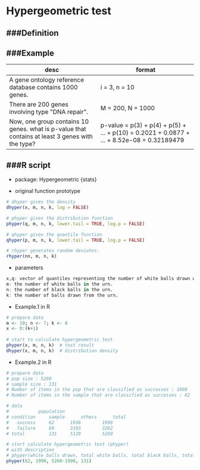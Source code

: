 # Hypergeometric test

<script src="../js/general.js"></script>

###Definition
---



###Example
---

| desc | format |
| -- | -- |
| A gene ontology reference database contains 1000 genes. | i = 3, n = 10 |
| There are 200 genes involving type "DNA repair". | M = 200, N = 1000 |
| Now, one group contains 10 genes. what is p-value that contains at least 3 genes with the type? | p-value = p(3) + p(4) + p(5) + ... + p(10) = 0.2021 + 0.0877 + ... + 8.52e-08 = 0.32189479 |

###R script
---

* package: Hypergeometric {stats}

* original function prototype

```R
# dhyper gives the density
dhyper(x, m, n, k, log = FALSE)

# phyper gives the distribution function
phyper(q, m, n, k, lower.tail = TRUE, log.p = FALSE)

# qhyper gives the quantile function
qhyper(p, m, n, k, lower.tail = TRUE, log.p = FALSE)

# rhyper generates random deviates.
rhyper(nn, m, n, k)
```

* parameters

```R
x,q: vector of quantiles representing the number of white balls drawn without replacement from an urn which contains both black and white balls.
m: the number of white balls in the urn.
n: the number of black balls in the urn.
k: the number of balls drawn from the urn.
```

* Example.1 in R

```R
# prepare data
m <- 10; n <- 7; k <- 8
x <- 0:(k+1)
		       
# start to calculate hypergeometric test
phyper(x, m, n, k)	# test result
dhyper(x, m, n, k)	# distribution density
```

* Example.2 in R

```R
# prepare data
# pop size : 5260
# sample size : 131
# Number of items in the pop that are classified as successes : 1998
# Number of items in the sample that are classified as successes : 62

# data
#			population			
# condition		sample		others		total
#	success		62		1936		1998
#	failure		69		3193		3262
# total			131		5129		5260

# start calculate hypergeometric test (phyper)
# with description
# phyper(white balls drawn, total white balls, total black balls, totally drawn)
phyper(62, 1998, 5260-1998, 131)
```



